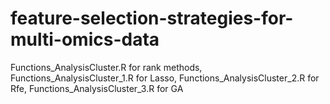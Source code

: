 # feature-selection-strategies-for-multi-omics-data
Functions_AnalysisCluster.R for rank methods,
Functions_AnalysisCluster_1.R for Lasso,
Functions_AnalysisCluster_2.R for Rfe,
Functions_AnalysisCluster_3.R for GA
